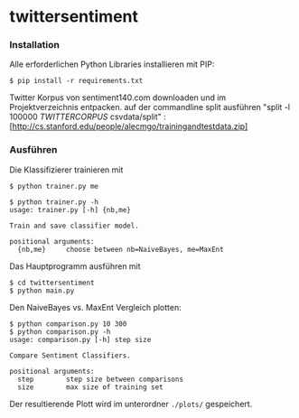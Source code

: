 twittersentiment
================

### Installation
Alle erforderlichen Python Libraries installieren mit PIP:

```
$ pip install -r requirements.txt
```

Twitter Korpus von sentiment140.com downloaden und im Projektverzeichnis entpacken.
auf der commandline split ausführen "split -l 100000 $TWITTERCORPUS$ csvdata/split" :
[http://cs.stanford.edu/people/alecmgo/trainingandtestdata.zip]

### Ausführen
Die Klassifizierer trainieren mit
```
$ python trainer.py me
```
```
$ python trainer.py -h
usage: trainer.py [-h] {nb,me}

Train and save classifier model.

positional arguments:
  {nb,me}     choose between nb=NaiveBayes, me=MaxEnt
```

Das Hauptprogramm ausführen mit
```
$ cd twittersentiment
$ python main.py
```

Den NaiveBayes vs. MaxEnt Vergleich plotten:
```
$ python comparison.py 10 300
$ python comparison.py -h
usage: comparison.py [-h] step size

Compare Sentiment Classifiers.

positional arguments:
  step        step size between comparisons
  size        max size of training set
```
Der resultierende Plott wird im unterordner `./plots/` gespeichert.
